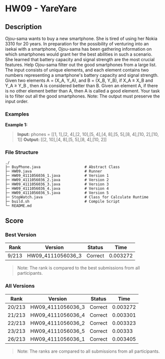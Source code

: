 # HW09 - YareYare

## Description
Ojou-sama wants to buy a new smartphone. She is tired of using her Nokia 3310 for 20 years. In preparation for the possibility of venturing into an isekai with a smartphone, Ojou-sama has been gathering information on which smartphones would grant her the best abilities in such a scenario. She learned that battery capacity and signal strength are the most crucial features. Help Ojou-sama filter out the good smartphones from a large list. The input consists of unique elements, and each element contains two numbers representing a smartphone's battery capacity and signal strength. Given two elements A = (X_A, Y_A), and B = (X_B, Y_B), if X_A ≥ X_B and Y_A ≥ Y_B , then A is considered better than B. Given an element A, if there is no other element better than A, then A is called a good element. Your task is to filter out all the good smartphones. Note: The output must preserve the input order.

### Examples
**Example 1:**
> **Input:** phones = [[1, 1],[2, 4],[2, 10],[5, 4],[4, 8],[5, 5],[8, 4],[10, 2],[10, 1]]
> **Output:** [[2, 10],[4, 8],[5, 5],[8, 4],[10, 2]]

### File Structure
```
./
├─ BuyPhone.java                    # Abstract Class
├─ HW09.java                        # Runner
├─ HW09_4111056036_1.java           # Version 1
├─ HW09_4111056036_2.java           # Version 2
├─ HW09_4111056036_3.java           # Version 3
├─ HW09_4111056036_4.java           # Version 4
├─ HW09_4111056036_5.java           # Version 5
├─ StopWatch.java                   # Class for Calculate Runtime
├─ build.sh                         # Compile Script
└─ README.md
```

## Score
### Best Version
|  Rank  |      Version      | Status  |   Time   |
|--------|-------------------|---------|----------|
| 9/213  | HW09_4111056036_3 | Correct | 0.003272 |
> Note: The rank is compared to the best submissions from all participants. 

### All Versions
|  Rank  |      Version      | Status  |   Time   |
|--------|-------------------|---------|----------|
| 20/213 | HW09_4111056036_3 | Correct | 0.003272 |
| 21/213 | HW09_4111056036_4 | Correct | 0.003301 |
| 22/213 | HW09_4111056036_2 | Correct | 0.003323 |
| 23/213 | HW09_4111056036_5 | Correct |  0.00333 |
| 26/213 | HW09_4111056036_1 | Correct | 0.003405 |
> Note: The ranks are compared to all submissions from all participants.
